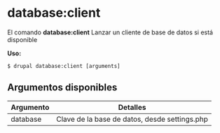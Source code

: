 # database:client
El comando **database:client** Lanzar un cliente de base de datos si está disponible

**Uso:**
```
$ drupal database:client [arguments] 
```

## Argumentos disponibles
Argumento | Detalles
---------|-------------
database | Clave de la base de datos, desde settings.php
